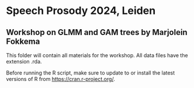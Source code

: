 # Speech Prosody 2024, Leiden

## Workshop on GLMM and GAM trees by Marjolein Fokkema

This folder will contain all materials for the workshop. All data files have the extension .rda. 

Before running the R script, make sure to update to or install the latest versions of R from https://cran.r-project.org/.
